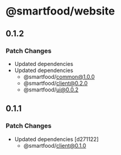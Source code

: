 # @smartfood/website

## 0.1.2

### Patch Changes

- Updated dependencies
- Updated dependencies
  - @smartfood/common@1.0.0
  - @smartfood/client@0.2.0
  - @smartfood/ui@0.0.2

## 0.1.1

### Patch Changes

- Updated dependencies [d271122]
  - @smartfood/client@0.1.0
